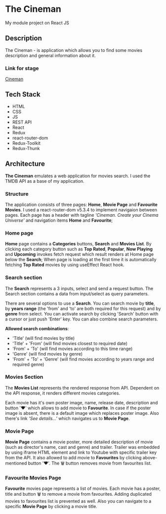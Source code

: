 # The Cineman
My module project on React JS

## Description
The Cineman - is application which allows you to find some movies description and general information about it.


### Link for stage
[Cineman](https://cineman-six.vercel.app/)

## Tech Stack
- HTML
- CSS
- JS
- REST API
- React
- Redux
- react-router-dom 
- Redux-Toolkit
- Redux-Thunk

## Architecture
**The Cineman** emulates a web application for movies search. I used the TMDB API as a base of my application. 

### Structure
The application consists of three pages: **Home**, **Movie Page** and **Favourite Movies**. I used a react-router-dom v5.3.4 to implement navigaion between pages. 
Each page has a header with tagline *'Cineman. Create your Cinema Universe'* and navigation items **Home** and **Favourite**;

### Home page
**Home** page contains a **Categories** buttons, **Search** and **Movies List**. 
By clicking each category button such as **Top Rated**, **Popular**, **Now Playing** and **Upcoming** invokes fetch request which result renders at Home page below the **Search**; When page is loading at the first time it is automatically fetching **Top Rated** movies by using useEffect React hook.

### Search section
The **Search** represents a 3 inputs, select and send a request button. The Search section contains a data from input/select as query parameters. 

There are several options to use a **Search**. You can search movie by **title**, by **years range** (the 'from' and 'to' are both required for this request) and by **genre** from select. You can activate search by clicking 'Search' button with a cursor or just push 'Enter' key.
You can also combine search parameters.

**Allowed search combinations**: 
- 'Title' (will find movies by title)
- 'Title' + 'From' (will find movies closest to required date) 
- 'From' + 'To' (will find movies according to this time range)
- 'Genre' (will find movies by genre)
- 'From' + 'To' + 'Genre' (will find movies according to years range and required genre)

### Movies Section
The **Movies List** represents the rendered response from API.
Dependent on the API response, it renders different movies categories.

Each movie has it's own poster image, name, release date, description and button '❤' which allows to add movie to **Favourite**. 
In case if the poster image is absent, there is a default image which replaces poster image. Also there's link *'See details...'* which navigates us to **Movie Page**.


### Movie Page
**Movie Page** contains a movie poster, more detailed description of movie (such as director's name, cast and genre) and trailer. 
Trailer was embedded by using iframe HTML element and link to Youtube with specific trailer key from the API.
It also allowed to add movie to **Favourites** by clicking above-mentioned button '❤'. The 🗑️ button removes movie from favourites list.


### Favourite Movies Page
**Favourite** movies page represents a list of movies. Each movie has a poster, title and button 🗑️ to remove a movie from favourites. 
Adding duplicated movies to favourites list is prevented as well.
Also you can navigate to a specific **Movie Page** by clicking a movie title.
